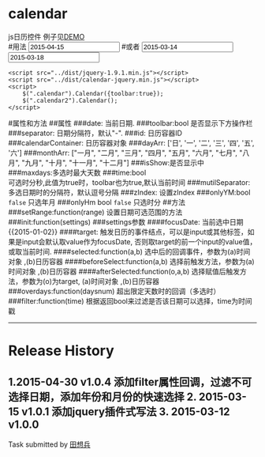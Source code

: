 # calendar
js日历控件
例子见[DEMO](http://www.lovewebgames.com/jsmodule/calendar.html)  
#用法
	<input type="text" id="calendar" value="2015-04-15"/>
	<script src="../src/jquery-1.9.1.min.js"></script>
	<script src="../src/calendar.js"></script>
	<script>
		var calendar = new Calendar();
		calendar.init({
			target: $('#calendar'),
			range: ['2015-3-5', '2015-3-25'],
			multiple: true,
			maxdays: 5,
			overdays: function(a) {
				alert('添加已达上限 ' + a + ' 天');
			}
		});
	</script>
#或者
	<input type="text" class="calendar" value="2015-03-14"/>
	<input type="text" class="calendar2" value="2015-03-18"/>

	<script src="../dist/jquery-1.9.1.min.js"></script>
	<script src="../dist/calendar-jquery.min.js"></script>
	<script>
		$(".calendar").Calendar({toolbar:true});
		$(".calendar2").Calendar();
	</script>
#属性和方法
##属性
###date:
	当前日期.
###toolbar:bool
	是否显示下方操作栏
###separator:
	日期分隔符，默认"-".
###id:
	日历容器ID
###calendarContainer:
	日历容器对象
###dayArr:
	['日', '一', '二', '三', '四', '五', '六']
###monthArr:
	["一月", "二月", "三月", "四月", "五月", "六月", "七月", "八月", "九月", "十月", "十一月", "十二月"]
###isShow:是否显示中		
###maxdays:多选时最大天数
###time:bool  
	可选时分秒,此值为true时，toolbar也为true,默认当前时间
###mutilSeparator:  
	多选日期时的分隔符，默认逗号分隔
###zIndex:
	设置zIndex
###onlyYM:bool  `false`
	只选年月
###onlyHm	bool `false`
	只选时分
##方法
###setRange:function(range)
	设置日期可选范围的方法
###init:function(settings)
###settings参数
####focusDate:
	当前选中日期{{2015-01-02}}
####target:
	触发日历的事件结点，可以是input或其他标签，如果是input会默认取value作为focusDate,
	否则取target的前一个input的value值，或取当前时间.
####selected:function(a,b)
	选中后的回调事件，参数为(a)时间对象 ,(b)日历容器
####beforeSelect:function(a,b)
	选择前触发方法，参数为(a)时间对象 ,(b)日历容器
####afterSelected:function(o,a,b)
	选择赋值后触发方法，参数为(o)为target, (a)时间对象 ,(b)日历容器
###overdays:function(daysnum)
	超出限定天数时的回调（多选时）
###filter:function(time)
	根据返回bool来过滤是否该日期可以选择，time为时间戳
***
# Release History
1.2015-04-30   v1.0.4  添加filter属性回调，过滤不可选择日期，添加年份和月份的快速选择
2. 2015-03-15  v1.0.1  添加jquery插件式写法
3. 2015-03-12  v1.0.0  
---
Task submitted by [田想兵](http://www.lovewebgames.com)

